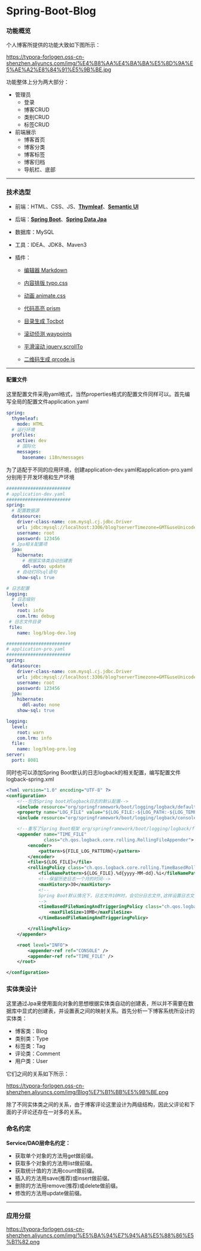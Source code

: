 # Spring-Boot-Blog

### 功能概览

个人博客所提供的功能大致如下图所示：

https://typora-forlogen.oss-cn-shenzhen.aliyuncs.com/img/%E4%B8%AA%E4%BA%BA%E5%8D%9A%E5%AE%A2%E8%84%91%E5%9B%BE.jpg

功能整体上分为两大部分：

- 管理员
  - 登录
  - 博客CRUD
  - 类别CRUD
  - 标签CRUD
- 前端展示
  - 博客首页
  - 博客分类
  - 博客标签
  - 博客归档
  - 导航栏、底部

___

### 技术选型

- 前端：HTML、CSS、JS、[**Thymleaf**](https://www.thymeleaf.org/)、[**Semantic UI**](https://semantic-ui.com/)

- 后端：[**Spring Boot**](https://spring.io/projects/spring-boot)、[**Spring Data Jpa**](https://spring.io/projects/spring-data-jpa)

- 数据库：MySQL

- 工具：IDEA、JDK8、Maven3

- 插件：

  - [编辑器 Markdown](https://pandao.github.io/editor.md/)

  - [内容排版 typo.css](https://github.com/sofish/typo.css)

  - [动画 animate.css](https://daneden.github.io/animate.css/)

  - [代码高亮 prism](https://github.com/PrismJS/prism)

  - [目录生成 Tocbot](https://tscanlin.github.io/tocbot/)

  - [滚动侦测 waypoints](http://imakewebthings.com/waypoints/)

  - [平滑滚动 jquery.scrollTo](https://github.com/flesler/jquery.scrollTo)
  - [二维码生成 qrcode.js](https://davidshimjs.github.io/qrcodejs/)

  
___


#### 配置文件

这里配置文件采用yaml格式，当然properties格式的配置文件同样可以。首先编写全局的配置文件application.yaml

```yaml	
spring:
  thymeleaf:
    mode: HTML
  # 运行环境
  profiles:
    active: dev
    # 国际化
    messages:
      basename: i18n/messages
```

为了适配于不同的应用环境，创建application-dev.yaml和application-pro.yaml分别用于开发环境和生产环境

```yaml 
########################
# application-dev.yaml
########################
spring:
  # 配置数据源
  datasource:
    driver-class-name: com.mysql.cj.jdbc.Driver
    url: jdbc:mysql://localhost:3306/blog?serverTimezone=GMT&useUnicode=true&characterEncoding=UTF-8
    username: root
    password: 123456
  # Jpa相关配置项
  jpa:
    hibernate:
      # 根据实体类自动创建表
      ddl-auto: update
    # 自动打印sql语句
    show-sql: true

# 日志配置
logging:
  # 日志级别
  level:
    root: info
    com.lrm: debug
 # 日志文件目录
 file:
    name: log/blog-dev.log
```

```yaml
########################
# application-pro.yaml
########################
spring:
  datasource:
    driver-class-name: com.mysql.cj.jdbc.Driver
    url: jdbc:mysql://localhost:3306/blog?serverTimezone=GMT&useUnicode=true&characterEncoding=UTF-8
    username: root
    password: 123456
  jpa:
    hibernate:
      ddl-auto: none
    show-sql: true

logging:
  level:
    root: warn
    com.lrm: info
  file:
    name: log/blog-pro.log
server:
  port: 8081
```

同时也可以添加Spring Boot默认的日志logback的相关配置，编写配置文件logback-spring.xml

```xml
<?xml version="1.0" encoding="UTF-8" ?>
<configuration>
    <!--包含Spring boot对logback日志的默认配置-->
    <include resource="org/springframework/boot/logging/logback/defaults.xml" />
    <property name="LOG_FILE" value="${LOG_FILE:-${LOG_PATH:-${LOG_TEMP:-${java.io.tmpdir:-/tmp}}}/spring.log}"/>
    <include resource="org/springframework/boot/logging/logback/console-appender.xml" />

    <!--重写了Spring Boot框架 org/springframework/boot/logging/logback/file-appender.xml 配置-->
    <appender name="TIME_FILE"
              class="ch.qos.logback.core.rolling.RollingFileAppender">
        <encoder>
            <pattern>${FILE_LOG_PATTERN}</pattern>
        </encoder>
        <file>${LOG_FILE}</file>
        <rollingPolicy class="ch.qos.logback.core.rolling.TimeBasedRollingPolicy">
            <fileNamePattern>${LOG_FILE}.%d{yyyy-MM-dd}.%i</fileNamePattern>
            <!--保留历史日志一个月的时间-->
            <maxHistory>30</maxHistory>
            <!--
            Spring Boot默认情况下，日志文件10M时，会切分日志文件,这样设置日志文件会在100M时切分日志
            -->
            <timeBasedFileNamingAndTriggeringPolicy class="ch.qos.logback.core.rolling.SizeAndTimeBasedFNATP">
                <maxFileSize>10MB</maxFileSize>
            </timeBasedFileNamingAndTriggeringPolicy>

        </rollingPolicy>
    </appender>

    <root level="INFO">
        <appender-ref ref="CONSOLE" />
        <appender-ref ref="TIME_FILE" />
    </root>

</configuration>
```


###  实体类设计

这里通过Jpa来使用面向对象的思想根据实体类自动的创建表，所以并不需要在数据库中显式的创建表，并设置表之间的映射关系。首先分析一下博客系统所设计的实体类：

- 博客类：Blog
- 类别类：Type
- 标签类：Tag
- 评论类：Comment
- 用户类：User

它们之间的关系如下所示：

https://typora-forlogen.oss-cn-shenzhen.aliyuncs.com/img/Blog%E7%B1%BB%E5%9B%BE.png


除了不同实体类之间的关系，由于博客评论这里设计为两级结构，因此父评论和下面的子评论还存在一对多的关系。

### 命名约定

**Service/DAO层命名约定：**

*  获取单个对象的方法用get做前缀。
*  获取多个对象的方法用list做前缀。
*  获取统计值的方法用count做前缀。
*  插入的方法用save(推荐)或insert做前缀。
*  删除的方法用remove(推荐)或delete做前缀。
*  修改的方法用update做前缀。

___

### 应用分层

https://typora-forlogen.oss-cn-shenzhen.aliyuncs.com/img/%E5%BA%94%E7%94%A8%E5%88%86%E5%B1%82.png
